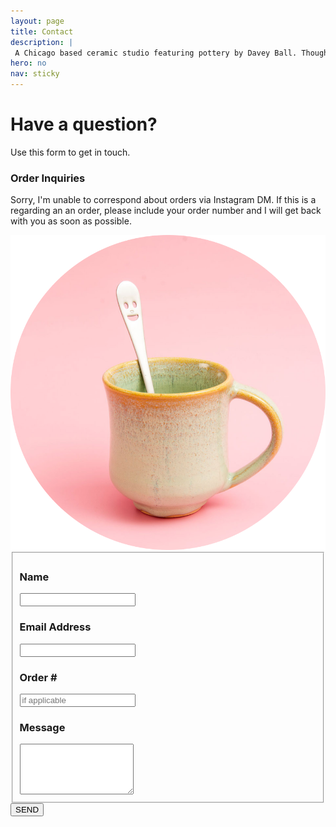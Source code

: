 ```yaml
---
layout: page
title: Contact
description: |
 A Chicago based ceramic studio featuring pottery by Davey Ball. Thoughtfully made ceramics for every day enjoyment.
hero: no
nav: sticky
---
```

<div class="row animate__animated animate__fadeIn">
    <div class="col-md-6 col-sm-12">
        <div class="bg-red p-4 pt-5 rounded-3 me-3">
        <h1 class="ital mb-4">Have a question?</h1>
        <p>Use this form to get in touch.</p>
        </div>
        <div class="p-4">
        <h3 class="pt-3">Order Inquiries</h3>
        <p>Sorry, I'm unable to correspond about orders via Instagram DM. If this is a regarding an an order, please include your order number and I will get back with you as soon as possible.</p>
        </div>
        <img src="/assets/img/circle-smile-mug.png" class="img-fluid p-5 text-center" alt="Happy Customers">
    </div>
    <div class="col-md-6 col-sm-12">
        <form id="fs-frm" name="simple-contact-form" accept-charset="utf-8" action="https://formspree.io/f/mdknnnwd" method="post">
            <fieldset id="fs-frm-inputs">
                <h3 class="text-black"><label for="full-name"><i class="fa-regular fa-address-card fc-7 opacity-75"></i> Name</label></h3>
                <input type="text" name="name" id="full-name" required="yes" class="w-100 ls-1 p-2 mb-4 form-input rounded-3">
                <h3 class="text-black"><label for="email-address"><i class="fa-solid fa-at fc-7 opacity-75"></i> Email Address</label></h3>
                <input type="email" name="_replyto" id="email-address" required="yes" class="w-100 p-2 mb-4 form-input rounded-3">
                <h3 class="text-black"><label for="order-number"><i class="fa-solid fa-receipt fc-7 opacity-75"></i> Order #</label></h3>
                <input type="text" name="order-number" id="order-number" placeholder="if applicable" class="w-100 p-2 mb-4 rounded-3 form-input">
                <h3 class="text-black"><label for="message"><i class="fa-solid fa-wine-bottle fc-7 opacity-75"></i> Message</label></h3>
                <textarea rows="5" name="message" id="message" class="w-100 rounded-3 fc-1 p-2 form-textarea" required="yes"></textarea>
                <input type="hidden" name="_subject" id="email-subject" value="Contact Form Submission">
            </fieldset>
            <button type="submit" value="Submit" class="btn btn-primary submit py-2 pb-1 px-5 my-5 w-100 rounded-pill"><i class="fa-solid fa-paper-plane"></i> SEND</button>
        </form>
    </div>
</div>